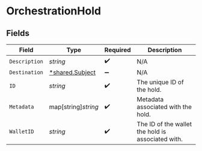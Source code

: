 # OrchestrationHold


## Fields

| Field                                                    | Type                                                     | Required                                                 | Description                                              |
| -------------------------------------------------------- | -------------------------------------------------------- | -------------------------------------------------------- | -------------------------------------------------------- |
| `Description`                                            | *string*                                                 | :heavy_check_mark:                                       | N/A                                                      |
| `Destination`                                            | [*shared.Subject](../../../pkg/models/shared/subject.md) | :heavy_minus_sign:                                       | N/A                                                      |
| `ID`                                                     | *string*                                                 | :heavy_check_mark:                                       | The unique ID of the hold.                               |
| `Metadata`                                               | map[string]*string*                                      | :heavy_check_mark:                                       | Metadata associated with the hold.                       |
| `WalletID`                                               | *string*                                                 | :heavy_check_mark:                                       | The ID of the wallet the hold is associated with.        |